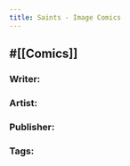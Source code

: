 ```yaml
---
title: Saints - Image Comics
---
```


## #[[Comics]]
### Writer: 

### Artist: 

### Publisher: 

### Tags: 
